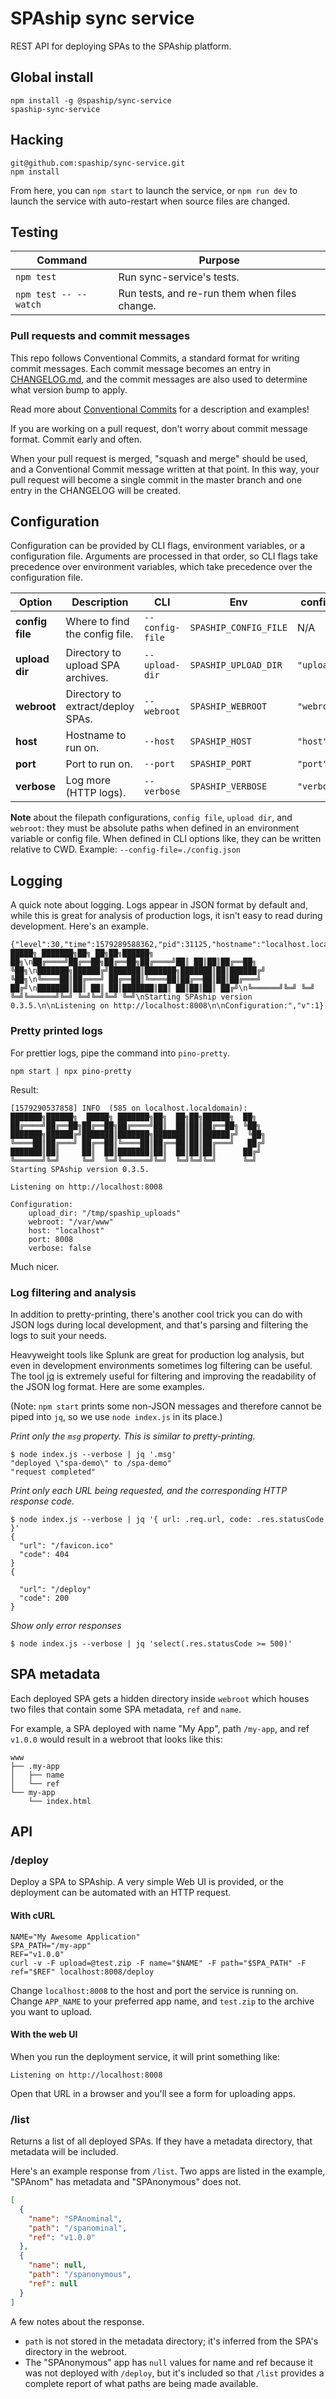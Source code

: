 # SPAship sync service

REST API for deploying SPAs to the SPAship platform.

## Global install

```
npm install -g @spaship/sync-service
spaship-sync-service
```

## Hacking

```
git@github.com:spaship/sync-service.git
npm install
```

From here, you can `npm start` to launch the service, or `npm run dev` to launch the service with auto-restart when source files are changed.

## Testing

| Command               | Purpose                                       |
| --------------------- | --------------------------------------------- |
| `npm test`            | Run sync-service's tests.                     |
| `npm test -- --watch` | Run tests, and re-run them when files change. |

### Pull requests and commit messages

This repo follows Conventional Commits, a standard format for writing commit messages. Each commit message becomes an entry in [CHANGELOG.md](./CHANGELOG.md), and the commit messages are also used to determine what version bump to apply.

Read more about [Conventional Commits](https://www.conventionalcommits.org) for a description and examples!

If you are working on a pull request, don't worry about commit message format. Commit early and often.

When your pull request is merged, "squash and merge" should be used, and a Conventional Commit message written at that point. In this way, your pull request will become a single commit in the master branch and one entry in the CHANGELOG will be created.

## Configuration

Configuration can be provided by CLI flags, environment variables, or a configuration file. Arguments are processed in that order, so CLI flags take precedence over environment variables, which take precedence over the configuration file.

| Option          | Description                       | CLI             | Env                   | config.json    | Default                |
| --------------- | --------------------------------- | --------------- | --------------------- | -------------- | ---------------------- |
| **config file** | Where to find the config file.    | `--config-file` | `SPASHIP_CONFIG_FILE` | N/A            | none                   |
| **upload dir**  | Directory to upload SPA archives. | `--upload-dir`  | `SPASHIP_UPLOAD_DIR`  | `"upload_dir"` | `/tmp/spaship_uploads` |
| **webroot**     | Directory to extract/deploy SPAs. | `--webroot`     | `SPASHIP_WEBROOT`     | `"webroot"`    | `/var/www`             |
| **host**        | Hostname to run on.               | `--host`        | `SPASHIP_HOST`        | `"host"`       | `localhost`            |
| **port**        | Port to run on.                   | `--port`        | `SPASHIP_PORT`        | `"port"`       | `8008`                 |
| **verbose**     | Log more (HTTP logs).             | `--verbose`     | `SPASHIP_VERBOSE`     | `"verbose"`    | `false`                |

**Note** about the filepath configurations, `config file`, `upload dir`, and `webroot`: they must be absolute paths when defined in an environment variable or config file. When defined in CLI options like, they can be written relative to CWD. Example: `--config-file=./config.json`

## Logging

A quick note about logging. Logs appear in JSON format by default and, while this is great for analysis of production logs, it isn't easy to read during development. Here's an example.

    {"level":30,"time":1579289588362,"pid":31125,"hostname":"localhost.localdomain","upload_dir":"/tmp/spaship_uploads","webroot":"/var/www","host":"localhost","port":8008,"verbose":false,"msg":"\n███████╗██████╗ █████╗ ███████╗██╗ ██╗██╗██████╗ ██╗\n██╔════╝██╔══██╗██╔══██╗██╔════╝██║ ██║██║██╔══██╗ ╚██╗\n███████╗██████╔╝███████║███████╗███████║██║██████╔╝ ╚██╗\n╚════██║██╔═══╝ ██╔══██║╚════██║██╔══██║██║██╔═══╝ ██╔╝\n███████║██║ ██║ ██║███████║██║ ██║██║██║ ██╔╝\n╚══════╝╚═╝ ╚═╝ ╚═╝╚══════╝╚═╝ ╚═╝╚═╝╚═╝ ╚═╝\nStarting SPAship version 0.3.5.\n\nListening on http://localhost:8008\n\nConfiguration:","v":1}

### Pretty printed logs

For prettier logs, pipe the command into `pino-pretty`.

```
npm start | npx pino-pretty
```

Result:

```
[1579290537858] INFO  (585 on localhost.localdomain):
███████╗██████╗  █████╗ ███████╗██╗  ██╗██╗██████╗  ██╗
██╔════╝██╔══██╗██╔══██╗██╔════╝██║  ██║██║██╔══██╗ ╚██╗
███████╗██████╔╝███████║███████╗███████║██║██████╔╝  ╚██╗
╚════██║██╔═══╝ ██╔══██║╚════██║██╔══██║██║██╔═══╝   ██╔╝
███████║██║     ██║  ██║███████║██║  ██║██║██║      ██╔╝
╚══════╝╚═╝     ╚═╝  ╚═╝╚══════╝╚═╝  ╚═╝╚═╝╚═╝      ╚═╝
Starting SPAship version 0.3.5.

Listening on http://localhost:8008

Configuration:
    upload_dir: "/tmp/spaship_uploads"
    webroot: "/var/www"
    host: "localhost"
    port: 8008
    verbose: false
```

Much nicer.

### Log filtering and analysis

In addition to pretty-printing, there's another cool trick you can do with JSON logs during local development, and that's parsing and filtering the logs to suit your needs.

Heavyweight tools like Splunk are great for production log analysis, but even in development environments sometimes log filtering can be useful. The tool [jq](https://stedolan.github.io/jq/) is extremely useful for filtering and improving the readability of the JSON log format. Here are some examples.

(Note: `npm start` prints some non-JSON messages and therefore cannot be piped into `jq`, so we use `node index.js` in its place.)

_Print only the `msg` property. This is similar to pretty-printing._

```
$ node index.js --verbose | jq '.msg'
"deployed \"spa-demo\" to /spa-demo"
"request completed"
```

_Print only each URL being requested, and the corresponding HTTP response code._

```
$ node index.js --verbose | jq '{ url: .req.url, code: .res.statusCode }'
{
  "url": "/favicon.ico"
  "code": 404
}
{

  "url": "/deploy"
  "code": 200
}
```

_Show only error responses_

```
$ node index.js --verbose | jq 'select(.res.statusCode >= 500)'
```

## SPA metadata

Each deployed SPA gets a hidden directory inside `webroot` which houses two files that contain some SPA metadata, `ref` and `name`.

For example, a SPA deployed with name "My App", path `/my-app`, and ref `v1.0.0` would result in a webroot that looks like this:

```
www
├── .my-app
│   ├── name
│   └── ref
└── my-app
    └── index.html
```

## API

### /deploy

Deploy a SPA to SPAship. A very simple Web UI is provided, or the deployment can be automated with an HTTP request.

#### With cURL

```
NAME="My Awesome Application"
SPA_PATH="/my-app"
REF="v1.0.0"
curl -v -F upload=@test.zip -F name="$NAME" -F path="$SPA_PATH" -F ref="$REF" localhost:8008/deploy
```

Change `localhost:8008` to the host and port the service is running on. Change `APP_NAME` to your preferred app name, and `test.zip` to the archive you want to upload.

#### With the web UI

When you run the deployment service, it will print something like:

`Listening on http://localhost:8008`

Open that URL in a browser and you'll see a form for uploading apps.

### /list

Returns a list of all deployed SPAs. If they have a metadata directory, that metadata will be included.

Here's an example response from `/list`. Two apps are listed in the example, "SPAnom" has metadata and "SPAnonymous" does not.

```json
[
  {
    "name": "SPAnominal",
    "path": "/spanominal",
    "ref": "v1.0.0"
  },
  {
    "name": null,
    "path": "/spanonymous",
    "ref": null
  }
]
```

A few notes about the response.

- `path` is not stored in the metadata directory; it's inferred from the SPA's directory in the webroot.
- The "SPAnonymous" app has `null` values for name and ref because it was not deployed with `/deploy`, but it's included so that `/list` provides a complete report of what paths are being made available.
